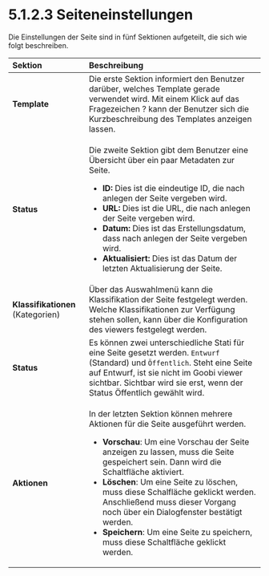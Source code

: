 # 5.1.2.3 Seiteneinstellungen

Die Einstellungen der Seite sind in fünf Sektionen aufgeteilt, die sich wie folgt beschreiben.

<table>
  <thead>
    <tr>
      <th style="text-align:left"><b>Sektion</b> 
      </th>
      <th style="text-align:left">Beschreibung</th>
    </tr>
  </thead>
  <tbody>
    <tr>
      <td style="text-align:left"><b>Template</b>
      </td>
      <td style="text-align:left">Die erste Sektion informiert den Benutzer dar&#xFC;ber, welches Template
        gerade verwendet wird. Mit einem Klick auf das Fragezeichen ? kann der
        Benutzer sich die Kurzbeschreibung des Templates anzeigen lassen.</td>
    </tr>
    <tr>
      <td style="text-align:left"><b>Status</b> 
      </td>
      <td style="text-align:left">
        <p>Die zweite Sektion gibt dem Benutzer eine &#xDC;bersicht &#xFC;ber ein
          paar Metadaten zur Seite.</p>
        <ul>
          <li><b>ID: </b>Dies ist die eindeutige ID, die nach anlegen der Seite vergeben
            wird.</li>
          <li><b>URL: </b>Dies ist die URL, die nach anlegen der Seite vergeben wird.</li>
          <li><b>Datum: </b>Dies ist das Erstellungsdatum, dass nach anlegen der Seite
            vergeben wird.</li>
          <li><b>Aktualisiert: </b>Dies ist das Datum der letzten Aktualisierung der
            Seite.</li>
        </ul>
      </td>
    </tr>
    <tr>
      <td style="text-align:left"><b>Klassifikationen </b>(Kategorien)</td>
      <td style="text-align:left">&#xDC;ber das Auswahlmen&#xFC; kann die Klassifikation der Seite festgelegt
        werden. Welche Klassifikationen zur Verf&#xFC;gung stehen sollen, kann
        &#xFC;ber die Konfiguration des viewers festgelegt werden.</td>
    </tr>
    <tr>
      <td style="text-align:left"><b>Status</b>
      </td>
      <td style="text-align:left">Es k&#xF6;nnen zwei unterschiedliche Stati f&#xFC;r eine Seite gesetzt
        werden. <code>Entwurf</code> (Standard) und <code>&#xD6;ffentlich</code>.
        Steht eine Seite auf Entwurf, ist sie nicht im Goobi viewer sichtbar. Sichtbar
        wird sie erst, wenn der Status &#xD6;ffentlich gew&#xE4;hlt wird.</td>
    </tr>
    <tr>
      <td style="text-align:left"><b>Aktionen</b>
      </td>
      <td style="text-align:left">
        <p>In der letzten Sektion k&#xF6;nnen mehrere Aktionen f&#xFC;r die Seite
          ausgef&#xFC;hrt werden.</p>
        <ul>
          <li><b>Vorschau</b>: Um eine Vorschau der Seite anzeigen zu lassen, muss die
            Seite gespeichert sein. Dann wird die Schaltfl&#xE4;che aktiviert.</li>
          <li><b>L&#xF6;schen</b>: Um eine Seite zu l&#xF6;schen, muss diese Schalfl&#xE4;che
            geklickt werden. Anschlie&#xDF;end muss dieser Vorgang noch &#xFC;ber ein
            Dialogfenster best&#xE4;tigt werden.</li>
          <li><b>Speichern</b>: Um eine Seite zu speichern, muss diese Schaltfl&#xE4;che
            geklickt werden.</li>
        </ul>
      </td>
    </tr>
  </tbody>
</table>